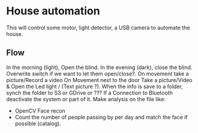 # House automation
This will control some motor, light detector, a USB camera to automate the house.

## Flow
In the morning (light), Open the blind.
In the evening (dark), close the blind.
Overwrite switch if we want to let them open/close?.
On movement take a picture/Record a video
On Movement next to the door Take a picture/Video & Open the Led light / (Text picture ?).
When the info is save to a folder, synch the folder to S3 or GDrive or ???
If a Connection to Bluetooth deactivate the system or part of it. 
Make analysis on the file like:
- OpenCV Face recon
- Count the number of people passing by per day and match the face if possible (catalog).
